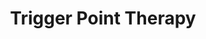 ---
title: 'Trigger Point Therapy'
keywords: 'Trigger Point Therapy'
description: 'Direct ischaemic pressure applied to active trigger points within a muscle, followed by a gentle myofascial stretch to realign muscle fibres to normal resting length.'
image:
---